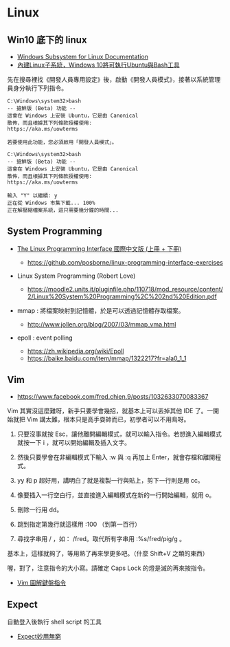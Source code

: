 # Linux

## Win10 底下的 linux

* [Windows Subsystem for Linux Documentation](https://msdn.microsoft.com/en-us/commandline/wsl/about)
* [內建Linux子系統，Windows 10將可執行Ubuntu與Bash工具](http://www.pcdiy.com.tw/detail/3780)

先在搜尋裡找《開發人員專用設定》後，啟動《開發人員模式》，接著以系統管理員身分執行下列指令。

```
C:\Windows\system32>bash
-- 搶鮮版 (Beta) 功能 --
這會在 Windows 上安裝 Ubuntu，它是由 Canonical
散佈，而且根據其下列條款授權使用:
https://aka.ms/uowterms

若要使用此功能，您必須啟用「開發人員模式」。

C:\Windows\system32>bash
-- 搶鮮版 (Beta) 功能 --
這會在 Windows 上安裝 Ubuntu，它是由 Canonical
散佈，而且根據其下列條款授權使用:
https://aka.ms/uowterms

輸入 "Y" 以繼續: y
正在從 Windows 市集下載... 100%
正在解壓縮檔案系統，這只需要幾分鐘的時間...
```

## System Programming

* [The Linux Programming Interface 國際中文版 (上冊 + 下冊) ](https://www.tenlong.com.tw/products/9487001021035)
  * https://github.com/posborne/linux-programming-interface-exercises
* Linux System Programming (Robert Love)
  * https://moodle2.units.it/pluginfile.php/110718/mod_resource/content/2/Linux%20System%20Programming%2C%202nd%20Edition.pdf

* mmap : 將檔案映射到記憶體，於是可以透過記憶體存取檔案。
  * http://www.jollen.org/blog/2007/03/mmap_vma.html
* epoll : event polling
  * https://zh.wikipedia.org/wiki/Epoll
  * https://baike.baidu.com/item/mmap/1322217?fr=ala0_1_1

## Vim

* https://www.facebook.com/fred.chien.9/posts/1032633070083367


Vim 其實沒這麼難呀，新手只要學會幾招，就基本上可以丟掉其他 IDE 了。一開始就把 Vim 講太難，根本只是高手耍帥而已，初學者可以不用鳥呀。

1. 只要沒事就按 Esc，讓他離開編輯模式，就可以輸入指令。若想進入編輯模式就按一下 i ，就可以開始編輯及插入文字。

2. 然後只要學會在非編輯模式下輸入 :w 與 :q 再加上 Enter，就會存檔和離開程式。

3. yy 和 p 超好用，講明白了就是複製一行與貼上，剪下一行則是用 cc。

4. 像要插入一行空白行，並直接進入編輯模式在新的一行開始編輯，就用 o。

5. 刪除一行用 dd。

6. 跳到指定第幾行就這樣用 :100 （到第一百行）

7. 尋找字串用 / ，如： /fred。取代所有字串用 :%s/fred/pig/g 。

基本上，這樣就夠了，等用熟了再來學更多吧。（什麼 Shift+V 之類的東西）

喔，對了，注意指令的大小寫。請確定 Caps Lock 的燈是滅的再來按指令。

* [Vim 圖解鍵盤指令](https://www.facebook.com/photo.php?fbid=1576645182611803&set=gm.1051391024877613&type=3&theater)

## Expect

自動登入後執行 shell script 的工具

* [Expect妙用無窮](https://wirelessr.gitbooks.io/working-life/content/expectmiao_yong_wu_qiong.html)